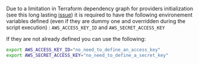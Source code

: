 Due to a limitation in Terraform dependency graph for providers initialization (see this long lasting [issue](https://github.com/hashicorp/terraform/issues/2430)) it is required to have the following environement variables defined (even if they are dummy one and overridden during the script execution) : `AWS_ACCESS_KEY_ID`  and `AWS_SECRET_ACCESS_KEY`

If they are not already defined you can use the following:

```bash
export AWS_ACCESS_KEY_ID="no_need_to_define_an_access_key"  
export AWS_SECRET_ACCESS_KEY="no_need_to_define_a_secret_key"


